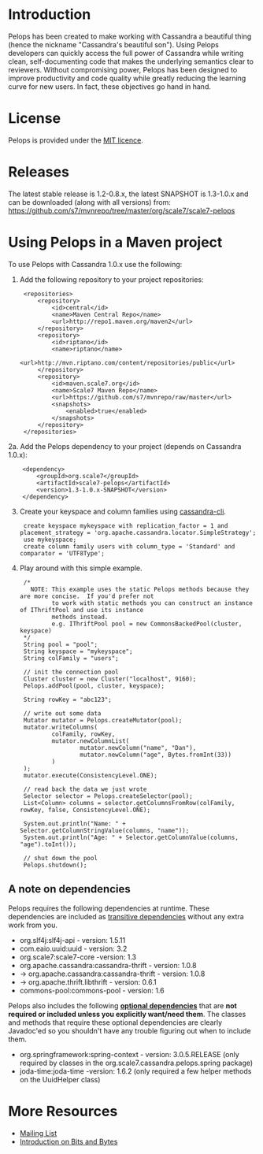 Introduction
=========
Pelops has been created to make working with Cassandra a beautiful thing (hence the nickname "Cassandra's beautiful son").
Using Pelops developers can quickly access the full power of Cassandra while writing clean, self-documenting code that
makes the underlying semantics clear to reviewers. Without compromising power, Pelops has been designed to improve
productivity and code quality while greatly reducing the learning curve for new users. In fact, these objectives go
hand in hand.

License
======
Pelops is provided under the [MIT licence](http://www.opensource.org/licenses/mit-license.php). 

Releases
=====================
The latest stable release is 1.2-0.8.x, the latest SNAPSHOT is 1.3-1.0.x and can be downloaded (along with all versions) from: https://github.com/s7/mvnrepo/tree/master/org/scale7/scale7-pelops

Using Pelops in a Maven project
========================
To use Pelops with Cassandra 1.0.x use the following:

1. Add the following repository to your project repositories:

        <repositories>
            <repository>
                <id>central</id>
                <name>Maven Central Repo</name>
                <url>http://repo1.maven.org/maven2</url>
            </repository>
            <repository>
                <id>riptano</id>
                <name>riptano</name>
                <url>http://mvn.riptano.com/content/repositories/public</url>
            </repository>
            <repository>
                <id>maven.scale7.org</id>
                <name>Scale7 Maven Repo</name>
                <url>https://github.com/s7/mvnrepo/raw/master</url>
                <snapshots>
                    <enabled>true</enabled>
                </snapshots>
            </repository>
        </repositories>

2a. Add the Pelops dependency to your project (depends on Cassandra 1.0.x):

		<dependency>
			<groupId>org.scale7</groupId>
			<artifactId>scale7-pelops</artifactId>
			<version>1.3-1.0.x-SNAPSHOT</version>
		</dependency>

3. Create your keyspace and column families using [cassandra-cli](http://wiki.apache.org/cassandra/CassandraCli).

        create keyspace mykeyspace with replication_factor = 1 and placement_strategy = 'org.apache.cassandra.locator.SimpleStrategy';
        use mykeyspace;
        create column family users with column_type = 'Standard' and comparator = 'UTF8Type';


4. Play around with this simple example.

        /*
          NOTE: This example uses the static Pelops methods because they are more concise.  If you'd prefer not
                to work with static methods you can construct an instance of IThriftPool and use its instance
                methods instead.
                e.g. IThriftPool pool = new CommonsBackedPool(cluster, keyspace)
        */
        String pool = "pool";
        String keyspace = "mykeyspace";
        String colFamily = "users";

        // init the connection pool
        Cluster cluster = new Cluster("localhost", 9160);
        Pelops.addPool(pool, cluster, keyspace);

        String rowKey = "abc123";
        
        // write out some data
        Mutator mutator = Pelops.createMutator(pool);
        mutator.writeColumns(
                colFamily, rowKey,
                mutator.newColumnList(
                        mutator.newColumn("name", "Dan"),
                        mutator.newColumn("age", Bytes.fromInt(33))
                )
        );
        mutator.execute(ConsistencyLevel.ONE);
        
        // read back the data we just wrote
        Selector selector = Pelops.createSelector(pool);
        List<Column> columns = selector.getColumnsFromRow(colFamily, rowKey, false, ConsistencyLevel.ONE);
        
        System.out.println("Name: " + Selector.getColumnStringValue(columns, "name"));
        System.out.println("Age: " + Selector.getColumnValue(columns, "age").toInt());
        
        // shut down the pool
        Pelops.shutdown();
        

A note on dependencies
----------------------------------
Pelops requires the following dependencies at runtime.  These dependencies are included as [transitive dependencies](http://maven.apache.org/guides/introduction/introduction-to-dependency-mechanism.html#Transitive_Dependencies) without any extra work from you.

* org.slf4j:slf4j-api - version: 1.5.11
* com.eaio.uuid:uuid - version: 3.2
* org.scale7:scale7-core -version: 1.3
* org.apache.cassandra:cassandra-thrift - version: 1.0.8
*   -> org.apache.cassandra:cassandra-thrift - version: 1.0.8
*   -> org.apache.thrift.libthrift - version: 0.6.1
* commons-pool:commons-pool - version: 1.6

Pelops also includes the following **[optional dependencies](http://maven.apache.org/guides/introduction/introduction-to-optional-and-excludes-dependencies.html)** that are **not required or included unless you explicitly want/need them**.  The classes and methods that require these optional dependencies are clearly Javadoc'ed so you shouldn't have any trouble figuring out when to include them.

* org.springframework:spring-context - version: 3.0.5.RELEASE (only required by classes in the org.scale7.cassandra.pelops.spring package)
* joda-time:joda-time -version: 1.6.2 (only required a few helper methods on the UuidHelper class)

More Resources
============
* [Mailing List](http://groups.google.com/group/scale7)
* [Introduction on Bits and Bytes](http://ria101.wordpress.com/2010/06/11/pelops-the-beautiful-cassandra-database-client-for-java/)
